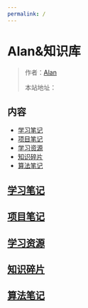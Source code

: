 ```yaml
---
permalink: /
---
```


# Alan&知识库

>
> 作者：[Alan]()
>
> 本站地址：[]()

## 内容

- [学习笔记](/学习笔记)
- [项目笔记](/项目开发)
- [学习资源](/学习资源)
- [知识碎片](/知识碎片)
- [算法笔记](/算法)

## [学习笔记](/学习笔记)

## [项目笔记](/项目开发)

## [学习资源](/学习资源)

## [知识碎片](/知识碎片)

## [算法笔记](/算法)